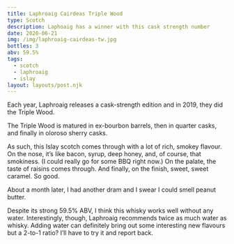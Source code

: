 ```yaml
---
title: Laphroaig Cairdeas Triple Wood
type: Scotch
description: Laphoaig has a winner with this cask strength number
date: 2020-06-21
img: /img/laphroaig-cairdeas-tw.jpg
bottles: 3
abv: 59.5%
tags:
  - scotch
  - laphroaig
  - islay
layout: layouts/post.njk
---
```


Each year, Laphroaig releases a cask-strength edition and in 2019, they did the Triple Wood. 

The Triple Wood is matured in ex-bourbon barrels, then in quarter casks, and finally in oloroso sherry casks. 

As such, this Islay scotch comes through with a lot of rich, smokey flavour. On the nose, it’s like bacon, syrup, deep honey, and, of course, that smokiness. (I could really go for some BBQ right now.) On the palate, the taste of raisins comes through. And finally, on the finish, sweet, sweet caramel. So good. 

About a month later, I had another dram and I swear I could smell peanut butter. 

Despite its strong 59.5% ABV, I think this whisky works well without any water. Interestingly, though, Laphroaig recommends twice as much water as whisky. Adding water can definitely bring out some interesting new flavours but a 2-to-1 ratio? I’ll have to try it and report back.
